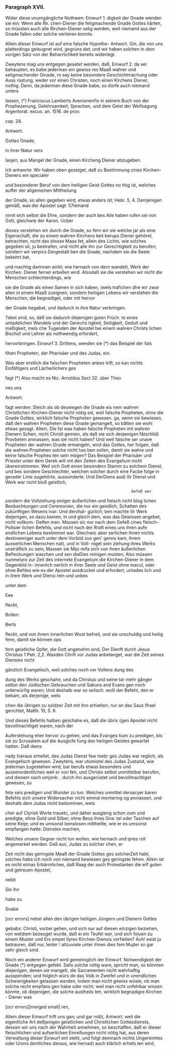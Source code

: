 
<!-- Seite 423 -->
### Paragraph XVII. ###

Wider diese unumgängliche Nothwen: Einwurf 1. digkeit der Gnade wenden sie ein: Wenn alle Rir. chen-Diener die feligmachende Gnade Gottes hårten, so müssten auch alle Rirchen-Diener selig werden, weil niemand aus der Gnade fallen oder solche verlieren konnte.

Allein dieser Einwurf ist auf eine falsche Hypothe- Antwort. Gin, die von uns platterdings geleugnet wird, gegrúns det; und wir haben solchen in dem vorigen Satz von der Beharrlichkeit bereits widerlegt.

Zweytens mag uns entgegen gesetet werden, daß, Einwurf 2. da wir behaupten, es babe jederman ein gewiss res Maaß wahrer und seligmachender Ginade, ro sey keine besondere Geschichtmachung oder Auss rústung, weder vor einen Christen, noch einen Kirchens Diener, nothig. Denn, da jederman diese Gnade babe, so dürfe auch niemand unters

lassen, (*) Franciscus Lamberts Avenionenfis in seinem Buch von der Prophezenung, Gelehrsamkeit, Sprachen, und dem Geist der Weifsagung Argentorat. excus. an. 1516. de prov.

cap. 24.



Antwort.

Gottes 
Onade, 

in ihrer Natur vers
<!-- Seite 424 -->
lasjen, aus Mangel der Gnade, einen Kircheng Diener abzugeben.

Ich antworte: Wir haben oben gezeiget, daß zu Bestimmung cines Kirchen-Dieners ein specialer

und besonderer Beruf von dem heiligen Geist Gottes no thig ist, welches auffer der allgemeinen Mittheilung

der Gnade, so allen gegeben wird, etwas anders ist; Hebr. 5, 4. Demjenigen gemäß, was der Apostel sagt: 57iemand

nimit sich selbst die Ehre, sondern der auch bes Alle haben rufen sei von Gott, gleichwie der Aaron. Ucber

dieses verstehen wir durch die Gnade, so fern wir sie welche jar als eine Eigenschaft, die zu einem wahren Kirchens keit berups Diener gehöret, betrachten, nicht das blosse Maas fet, allein des Lichts, wie solches gegeben ist, ju bestrafen, und nicht alle ihn zur Gerechtigkeit zu berufen; sondern wir verpics Dergestalt ben die Snade, nachdem sie die Seele bekehrt bat,

und machtig darinnen wirkt; wie hernach von dern wandelt, Werk der Kirchen. Diener ferner erbellen wird. Alsodaß sie die verstehen wir nicht die Menschen schlechterdings, wie

sie die Gnade als einen Samen in sich haben, (wels trafichen dhe wir zwar allen in einem Maaß zueignen, sondern heitigen Lebens wir verstehen die Menschen, die begnadiget, oder mit hervor

der Gnade begabet, und dadurch in ihre Natur verbringen.

Teket sind, so, daß sie dadurch diejenigen guten Früch. te eines untadelichen Wandels und der Gerechs tigkeit, Seiligkeit, Gedult und maßigkeit, mels che Tugenden der Apostel bei einem wahren Christs lichen Bischof und Lehrer als nothwendig erfordert,

hervorbringen. Einwurf 3. Drittens, wenden sie (*) das Beispiel der fals

fihen Propheten, der Pharisäer und des Judas, ein.

Was aber erstlich die falschen Propheten anbes trift; so kan nichts Einfältigers und Lächerlichers ges

fagt (*) Also macht es Nic. Arnoldus Sect 32. úber Theo

nes uns

Antwort.
<!-- Seite 425 -->
 fagt werden: Steich als ob deswegen die Gnade eis 
nem wahren Christlichen Kirchen-Diener nicht nötig 
sei, weil falsche Propheten, ohne die Gnade Gottes, 
wirklich falsche Propheten gewesen. ga, wenn sie 
bewiesen, daß den wahren Propheten diese Gnade 
gemangelt, so båtten sie wohi etwas gesagt. Allein, Die fal 
was haben falsche Propheten mit wahren Dienern Schen, nicht 
Christi gemein, als daß sie sich desjenigen fåtschlid) Provbeten 
anınassen, was sie nicht haben? Und weil falsche ser unave 
Propheten der wahren Gnade ermangeln, wird das Gottes, 
her folgen, daß die wahren Propheten solche nicht has 
ben sollen, damit sie wahre und keine falsche Prophes 
ten sein mögen? Das Beispiel der Pharisäer und 
Priester unter dem Gerek will mit den Zeiten des 
Evangelium nicht übereinstimmen. Weil sich Gott 
einen besondern Stamm zu solchem Dienst, und bes 
sondere Geschlechter, welchen solcher durch eine Facbe 
folge in gerader Linie zugehörte, aussonderte. Und DerDiens 
aud) ilir Dienst und Werk war nicht bloß geistlich, 

                                                            Gefeß war 
sondern die Vollziehung einiger äußerlichen und fieisch nicht blog 
lichen Beobachtungen und Ceremonien, die nur ein geistlich, 
Schatten des zukünftigen Wesens ivar: Und derohal- gürlich; 
ben machte ilir Werk diejenigen, so dazu kamen, in und gleich 
dem, was das Gewissen angebet, nicht vollkom- Delfen 
men. Massen sic nur nach dem Gefeß cines fleisch- Poltsier 
lichen Befehls, und nicht nach der Rraft eines uns ihren aufe 
endlichen Lebens bestimmet war. Gleichwic aber serlichen 
ihnen nichts destoweniger auch unter dem Vorbild zus gen' gereis 
kam, ihrem áusserlichen Menschen nat), und in Voll- niget sein 
 ziehung ihres Werks unsträflich zu sein; Massen sie Mijo mifa 
sich von ihren äußerlichen Befleckungen waschen und sen dieDies 
reinigen musten; Also müssen nunmelyro zur Zeit des internete 
Evangelium die Kirchen-Diener in dem Gegenbild in- innerlich 
nerlich in ihrer Seele und Geist ohne macul, oder ohne Befiles 
wie es der Apostel ausdrucket und erfordert, untades 
 lich und in ilrem Werk und Diensi rein und unbes 

unter dem

Eee

fleckt,

Bollen:

Berts
<!-- Seite 426 -->
fleckt, und von ihrem innerlichen Wust  befreit, und sie unschuldig und heilig fenn, damit sie können ops

fern geistliche Opfer, die Gott angenehm sind, Der Dienft durch Jesus Christus 1 Petr. 2,2. Wasden Chrifi vor Judas anbelanget, war die Zeit seines Diensies nicht

gänzlich Evangelisch, weil solches noch vor Vollens dung des

dung des Werks geschahe, und da Christus und seine tar mehr gånger selbst den Jüdischen Gebrauchen und Sakuns and Evans gen noch unterwürfig waren; Und deshalb
 war so selisch. wolil der Befeht, den er bekam, als derjenige, wels

chen die übrigen zu soldzer Zeit mit ihın erhielten, nur an das Saus Ifrael gerichtet, Matth. 10, 5. 6.

Und dieses Befehls halben geschahe es, daß die übris {gen Apostel nicht bevollmachtiget waren, nach der

Auferstehung eher hervor zu gehen, und das Evanges tium zu predigen, bis sie zu Scrusalem auf die Ausgicfe fung des heiligen Geistes gewartet hatten. Daß dems

nady hieraus erhellet, des Judas Dienst few mebr ges Judas war reglich, als Evangelisch gewesen. Zweytens, war utumistel des Judas Zustand, wie jederman zugestehen wird, bar berufs etwas besonders und ausserordentliches weil er von fen, und Christo selbst unmittelbar berufen, und diesem nach umjonk: . durch ihn ausgerüstet und bevollmachtiget gewesen, zu

fete seis predigen und Wunder zu tun. Welches unmittel dersacyer baren Befehls sich unsere Widersacher nicht einmal montering og anınassen, und deshalb dem Judas nicht beikominen, wets

cher auf Clyristi Worte trauetc, und daher ausgieng schon zum und predigte, ohne Gold und Silber, ohne Beus ihres Gna: tel oder Taschen auf seine Keije; und es umsonst benslosen mittheilte, wie er es umsonst empfangen hatte: Dienstes machen,

Welches unsere Gegner nicht tun wollen, wie hernach und ipres roll angemerket werden. Daß auc, Judas zu solcher chen, er

Zeit nicht das geringste Maaß der Gnade Gottes ges solcherZeit habt, solches habe ich noch von niemand bewiesen ges geringste fehen. Allein ist es nicht etmas Erbärmliches, daß Raag der auch Protestanten die eilf guten und getreuen Apostel,

nebit

Sie ihn

habe zu

Snabe
<!-- Seite 427 -->
 [ocr errors]
nebst allen den übrigen heiligen Jüngern und Dienern Gottes

gebabs. Christi, vorbei gehen, und sich nur auf diesen einzigen beziehen, von weldiem bezeuget wurde, daß ei ein Teufel war, und sich foluen zu einem Muster und Ers empet ilyres Kirchen-Diensis vorfiellen? Ách! esist ju betrauren, daß nur, leider ! allzuviele unter ihnen dies fem Mujter so gar sehr gleich sind.

Noch ein anderer Einwurf wird gemeiniglich der Einwurf. Notwendigkeit der Gnade (*) entgegen gefekt. Salls solche nötig ware, spricht man, so könnten diejenigen, denen sie mangelt, die Sacramenten nicht wahrhaftig ausspenden; und folglich würs de das Volk in Zweifel und in unendlichen Schwierigkeiten gelassen werden, indem man nicht gewiss wüste, ob man solche recht empfans gen habe oder nicht; weil man nicht unfehibar wissen könnte, ob diejenigen, die solche austheils ten, wirklich begnadigre Kirchen - Diener was

[ocr errors][merged small]
ren,

Allein dieser Einwurf trift uns gan; und gar nid)t, Antwort. weil die eigentliche Art deßjenigen geistlichen und Christlichen Gottesdiensts, dessen wir uns nach der Wahrheit annehmen, so beschaffen, daß er dieser fleischlichen und aufserlichen Einreßungen nicht nötig hat, aus deren Verwaltung dieser Einwurf ent steht, und folgt demnach nichts Ungereimtes oder Unors dentliches daraus, wie hernad) auch klärlich erhets len wird,

